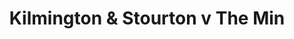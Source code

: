 ---
year: "2016"
serialNumber: "0479" 
game: "Kilmington & Stourton"
title: "Kilmington & Stourton v The Min"
gameLocation: "Stourhead"
gameDate: ""
result: ""
resultType: ""
type: "game"
---